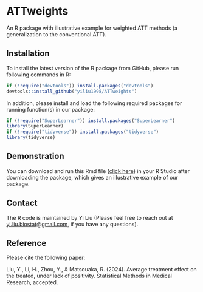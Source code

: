 # ATTweights
An R package with illustrative example for weighted ATT methods (a generalization to the conventional ATT). 

## Installation
To install the latest version of the R package from GitHub, please run following commands in R:

```r
if (!require("devtools")) install.packages("devtools")
devtools::install_github("yiliu1998/ATTweights")
```

In addition, please install and load the following required packages for running function(s) in our package:

```r
if (!require("SuperLearner")) install.packages("SuperLearner")
library(SuperLearner)
if (!require("tidyverse")) install.packages("tidyverse")
library(tidyverse)
```

## Demonstration
You can download and run this Rmd file ([click here](https://github.com/yiliu1998/ATTweights/tree/main/vignettes)) in your R Studio after downloading the package, which gives an illustrative example of our package.  

## Contact 
The R code is maintained by Yi Liu (Please feel free to reach out at  yi.liu.biostat@gmail.com, if you have any questions). 

## Reference
Please cite the following paper:

Liu, Y., Li, H., Zhou, Y., & Matsouaka, R. (2024). Average treatment effect on the treated, under lack of positivity. Statistical Methods in Medical Research, accepted. 
